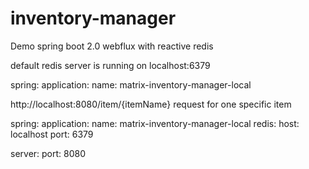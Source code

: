 # inventory-manager

Demo spring boot 2.0 webflux with reactive redis

default redis server is running on localhost:6379

spring:
  application:
    name: matrix-inventory-manager-local

http://localhost:8080/item/{itemName}
request for one specific item

spring:
  application:
    name: matrix-inventory-manager-local
  redis:
    host: localhost
    port: 6379 

server:
  port: 8080

